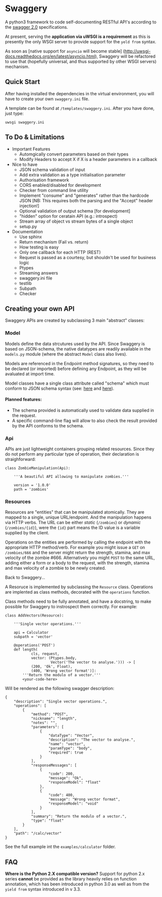 Swaggery
========

A python3 framework to code self-documenting RESTful API's according to the
[swagger 2.0](https://swagger.io) specifications.

At present, serving the **application via uWSGI is a requirement** as this is
presently the only WSGI server to provide support for the `yeld from` syntax.

As soon as [native support for `asyncio` will become stable]
(http://uwsgi-docs.readthedocs.org/en/latest/asyncio.html), Swaggery will be
refactored to use that (hopefully universal, and thus supported by other WSGI
servers) mechanism.



Quick Start
-----------

After having installed the dependencies in the virtual environment, you will
have to create your own `swaggery.ini` file.

A template can be found at `/templates/swaggery.ini`.  After you have done,
just type:

    uwsgi swaggery.ini



To Do & Limitations
-------------------

  - Important Features
    - Automgically convert parameters based on their types
    - Modify Headers to accept X if X is a header parameters in a callback
  - Nice to have
    - JSON schema validation of input
    - Add extra validation as a type initialisation parameter
    - Authorisation framework
    - CORS enabled/disabled for development
    - Checker from command line utility
    - Implement "consume" and "generates" rather than the hardcode JSON
      [NB: This requires both the parsing and the "Accept" header injection!]
    - Optional validation of output schema [for development]
    - "hidden" option for ceratain API (e.g.: introspect)
    - Stream array of object vs stream bytes of a single object
    - setup.py
  - Documentation
    - Use sphinx
    - Return mechanism (Fail vs. return)
    - How testing is easy
    - Only one callback for each HTTP (REST)
    - Request is passed as a courtesy, but shouldn't be used for business logic
    - Ptypes
    - Streaming answers
    - swaggery.ini file
    - testlib
    - Subpath
    - Checker



Creating your own API
---------------------

Swaggery APIs are created by subclassing 3 main "abstract" classes:

### Model ###

Models define the data strcutures used by the API.  Since Swaggery is based on
JSON-schema, the native datatypes are readily available in the `models.py`
module (where the abstract `Model` class also lives).

Models are referenced in the Endpoint method signatures, so they need to be
declared (or imported) before defining any Endpoint, as they will be avaluated
at import time.

Model classes have a single class attribute called "schema" which must conform
to JSON schema syntax (see: [here](http://json-schema.org/) and
[here](https://github.com/wordnik/swagger-core/wiki/datatypes)).

#### Planned features: ####

  - The schema provided is automatically used to validate data supplied in
    the request.
  - A specific command-line flag will allow to also check the result provided
    by the API conforms to the schema.


### Api ###

APIs are just lightweight containers grouping related resources.  Since they do
not perform any particular type of operation, their declaration is
straighforward:

    class ZombieManipulation(Api):

        '''A beautiful API allowing to manipulate zombies.'''

        version = '1.0.0'
        path = 'zombies'


### Resources ###

Resources are "entities" that can be manipulated atomically.  They are mapped
to a single, unique URL/endpoint.  And the manipulation happens via HTTP verbs.
The URL can be either _static_ (`/zombies`) or _dynamic_ (`/zombies/{id}`),
were the `{id}` part means the ID value is a variable supplied by the client.

Operations on the entities are performed by calling the endpoint with the
appropriate HTTP method/verb.  For example you might issue a `GET` on
`/zombies/666` and the server might return the strength, stamina, and max
velocity of the zombie #666.  Alternatively you might `POST` to the same URL,
adding either a form or a body to the request, with the strength, stamina and
max velocity of a zombie to be newly created.

Back to Swaggery...

A Resoruce is implemented by subclassing the `Resource` class.  Operations are
implented as class methods, decorated with the `operations` function.

Class methods need to be fully annotated, and have a docstring, to make
possible for Swaggery to instrospect them correctly.  For example:

    class AddVectors(Resource):

        '''Single vector operations.'''

        api = Calculator
        subpath = 'vector'

        @operations('POST')
        def length(
                cls, request,
                vector: (Ptypes.body,
                         Vector('The vector to analyse.'))) -> [
                (200, 'Ok', Float),
                (400, 'Wrong vector format')]:
            '''Return the modulo of a vector.'''
            <your-code-here>

Will be rendered as the following swagger description:

    {
        "description": "Single vector operations.", 
        "operations": [
            {
                "method": "POST", 
                "nickname": "length", 
                "notes": "", 
                "parameters": [
                    {
                        "dataType": "Vector", 
                        "description": "The vector to analyse.", 
                        "name": "vector", 
                        "paramType": "body", 
                        "required": true
                    }
                ], 
                "responseMessages": [
                    {
                        "code": 200, 
                        "message": "Ok", 
                        "responseModel": "float"
                    }, 
                    {
                        "code": 400, 
                        "message": "Wrong vector format", 
                        "responseModel": "void"
                    }
                ], 
                "summary": "Return the modulo of a vector.", 
                "type": "float"
            }
        ], 
        "path": "/calc/vector"
    }

See the full example int the `examples/calculator` folder.



FAQ
---

**Where is the Python 2.X compatible version?**
Support for python 2.x series **cannot** be provided as the library heavily
relies on function annotation, which has been introduced in python 3.0 as well
as from the `yield from` syntax introduced in v 3.3.

